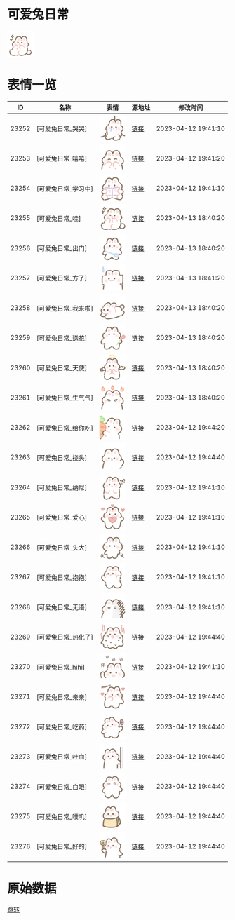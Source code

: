 # 可爱兔日常

<img src="./cover.png" height="60" alt="cover" />

# 表情一览

|ID|名称|表情|源地址|修改时间|
|----|----|----|----|----|
|23252|[可爱兔日常_哭哭]|<img src="./pic/023252_%5B可爱兔日常_哭哭%5D.png" height="60" alt="哭哭"/>|[链接](https://i0.hdslb.com/bfs/garb/c7681bedfc7d2b14f01999b5baf641236999c1ab.png)|2023-04-12 19:41:10|
|23253|[可爱兔日常_嘻嘻]|<img src="./pic/023253_%5B可爱兔日常_嘻嘻%5D.png" height="60" alt="嘻嘻"/>|[链接](https://i0.hdslb.com/bfs/garb/f38617dc76e9486f457e83433e0253542b2fe17a.png)|2023-04-12 19:41:20|
|23254|[可爱兔日常_学习中]|<img src="./pic/023254_%5B可爱兔日常_学习中%5D.png" height="60" alt="学习中"/>|[链接](https://i0.hdslb.com/bfs/garb/d659e89a2b93fe701bd2d5fd065a558f67b6e96e.png)|2023-04-12 19:41:10|
|23255|[可爱兔日常_哇]|<img src="./pic/023255_%5B可爱兔日常_哇%5D.png" height="60" alt="哇"/>|[链接](https://i0.hdslb.com/bfs/garb/ea389196c6f6530e7530b6207165a77a55133c69.png)|2023-04-13 18:40:20|
|23256|[可爱兔日常_出门]|<img src="./pic/023256_%5B可爱兔日常_出门%5D.png" height="60" alt="出门"/>|[链接](https://i0.hdslb.com/bfs/garb/64513bdf003e8bceddd6f3c0da2fe302ee3c2e14.png)|2023-04-13 18:40:20|
|23257|[可爱兔日常_方了]|<img src="./pic/023257_%5B可爱兔日常_方了%5D.png" height="60" alt="方了"/>|[链接](https://i0.hdslb.com/bfs/garb/cbb8b27aa7602cd4af875fb40d7b6ef1e4b5e603.png)|2023-04-13 18:41:20|
|23258|[可爱兔日常_我来啦]|<img src="./pic/023258_%5B可爱兔日常_我来啦%5D.png" height="60" alt="我来啦"/>|[链接](https://i0.hdslb.com/bfs/garb/70219ed64454ce2176375ad3f09d43b6175fd80d.png)|2023-04-13 18:40:20|
|23259|[可爱兔日常_送花]|<img src="./pic/023259_%5B可爱兔日常_送花%5D.png" height="60" alt="送花"/>|[链接](https://i0.hdslb.com/bfs/garb/25efd48e8c87d4ed275f972e076f6dbd4f40c40f.png)|2023-04-13 18:40:20|
|23260|[可爱兔日常_天使]|<img src="./pic/023260_%5B可爱兔日常_天使%5D.png" height="60" alt="天使"/>|[链接](https://i0.hdslb.com/bfs/garb/8ae6f3cbac4a0937936099c96874b400f00b7dd2.png)|2023-04-13 18:40:20|
|23261|[可爱兔日常_生气气]|<img src="./pic/023261_%5B可爱兔日常_生气气%5D.png" height="60" alt="生气气"/>|[链接](https://i0.hdslb.com/bfs/garb/6abd8a1402bc3edbd5c7141819f61513e2c46a72.png)|2023-04-13 18:40:20|
|23262|[可爱兔日常_给你吃]|<img src="./pic/023262_%5B可爱兔日常_给你吃%5D.png" height="60" alt="给你吃"/>|[链接](https://i0.hdslb.com/bfs/garb/4c4ee4135f9d2309d411eaa00323a1a9d4fb4770.png)|2023-04-12 19:44:20|
|23263|[可爱兔日常_挠头]|<img src="./pic/023263_%5B可爱兔日常_挠头%5D.png" height="60" alt="挠头"/>|[链接](https://i0.hdslb.com/bfs/garb/019b49bb74a04e8e7f25f414c3520ad7dfd69da0.png)|2023-04-12 19:44:40|
|23264|[可爱兔日常_纳尼]|<img src="./pic/023264_%5B可爱兔日常_纳尼%5D.png" height="60" alt="纳尼"/>|[链接](https://i0.hdslb.com/bfs/garb/79c3a2ff9ccf5bcadbbc1bdb86cb2690ad66a5bf.png)|2023-04-12 19:41:10|
|23265|[可爱兔日常_爱心]|<img src="./pic/023265_%5B可爱兔日常_爱心%5D.png" height="60" alt="爱心"/>|[链接](https://i0.hdslb.com/bfs/garb/7488a421c57194e0237fe4bf0b90b6f063bb4bb7.png)|2023-04-12 19:41:10|
|23266|[可爱兔日常_头大]|<img src="./pic/023266_%5B可爱兔日常_头大%5D.png" height="60" alt="头大"/>|[链接](https://i0.hdslb.com/bfs/garb/19e8796bbe05a7da81882234829f6a62add08771.png)|2023-04-12 19:41:10|
|23267|[可爱兔日常_抱抱]|<img src="./pic/023267_%5B可爱兔日常_抱抱%5D.png" height="60" alt="抱抱"/>|[链接](https://i0.hdslb.com/bfs/garb/0a10bee286de9aa903df1be97ad07907991a270f.png)|2023-04-12 19:41:10|
|23268|[可爱兔日常_无语]|<img src="./pic/023268_%5B可爱兔日常_无语%5D.png" height="60" alt="无语"/>|[链接](https://i0.hdslb.com/bfs/garb/bacb91d07f4db06d102a1a63271c97cf2bdd207c.png)|2023-04-12 19:41:10|
|23269|[可爱兔日常_热化了]|<img src="./pic/023269_%5B可爱兔日常_热化了%5D.png" height="60" alt="热化了"/>|[链接](https://i0.hdslb.com/bfs/garb/86eecfdf6e80268a20fdf3c728873db4bda8fc66.png)|2023-04-12 19:44:40|
|23270|[可爱兔日常_hihi]|<img src="./pic/023270_%5B可爱兔日常_hihi%5D.png" height="60" alt="hihi"/>|[链接](https://i0.hdslb.com/bfs/garb/81fff9ceb8c3ff34897af48130a8963dc4619986.png)|2023-04-12 19:41:10|
|23271|[可爱兔日常_亲亲]|<img src="./pic/023271_%5B可爱兔日常_亲亲%5D.png" height="60" alt="亲亲"/>|[链接](https://i0.hdslb.com/bfs/garb/b127885c2d0a3fa6b8a2a7e8579328e69483f0a3.png)|2023-04-12 19:44:40|
|23272|[可爱兔日常_吃药]|<img src="./pic/023272_%5B可爱兔日常_吃药%5D.png" height="60" alt="吃药"/>|[链接](https://i0.hdslb.com/bfs/garb/abe18c60f0723b180edff3573793e1a1f95a19bb.png)|2023-04-12 19:44:40|
|23273|[可爱兔日常_吐血]|<img src="./pic/023273_%5B可爱兔日常_吐血%5D.png" height="60" alt="吐血"/>|[链接](https://i0.hdslb.com/bfs/garb/3b5ec2f36171ff415e0c7159c52dc33b936821ea.png)|2023-04-12 19:44:40|
|23274|[可爱兔日常_白眼]|<img src="./pic/023274_%5B可爱兔日常_白眼%5D.png" height="60" alt="白眼"/>|[链接](https://i0.hdslb.com/bfs/garb/ccf08d8d939bd8e3af5551e0307c247a5bec11c3.png)|2023-04-12 19:44:40|
|23275|[可爱兔日常_噗叽]|<img src="./pic/023275_%5B可爱兔日常_噗叽%5D.png" height="60" alt="噗叽"/>|[链接](https://i0.hdslb.com/bfs/garb/821f5f94603002335fde6b999529dea9e23f1c81.png)|2023-04-12 19:44:40|
|23276|[可爱兔日常_好的]|<img src="./pic/023276_%5B可爱兔日常_好的%5D.png" height="60" alt="好的"/>|[链接](https://i0.hdslb.com/bfs/garb/e1dcec25c9339667eb641c352a2ad77d4ea633bf.png)|2023-04-12 19:44:40|

# 原始数据

[跳转](./raw.json)

